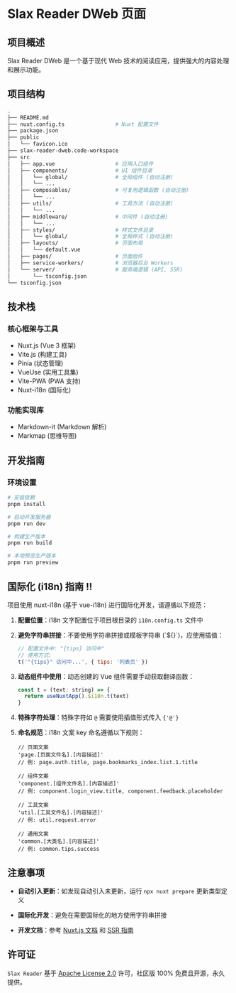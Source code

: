 # Slax Reader DWeb 页面

## 项目概述

Slax Reader DWeb 是一个基于现代 Web 技术的阅读应用，提供强大的内容处理和展示功能。

## 项目结构

```bash
.
├── README.md
├── nuxt.config.ts                # Nuxt 配置文件
├── package.json
├── public
│   └── favicon.ico
├── slax-reader-dweb.code-workspace
├── src
│   ├── app.vue                   # 应用入口组件
│   ├── components/               # UI 组件目录
│   │   └── global/               # 全局组件 (自动注册)
│   │   └── ...
│   ├── composables/              # 可复用逻辑函数 (自动注册)
│   │   └── ...
│   ├── utils/                    # 工具方法 (自动注册)
│   │   └── ...
│   ├── middleware/               # 中间件 (自动注册)
│   │   └── ...
│   ├── styles/                   # 样式文件目录
│   │   └── global/               # 全局样式 (自动注册)
│   ├── layouts/                  # 页面布局
│   │   └── default.vue
│   ├── pages/                    # 页面组件
│   ├── service-workers/          # 浏览器后台 Workers
│   └── server/                   # 服务端逻辑 (API, SSR)
│       └── tsconfig.json
└── tsconfig.json
```

## 技术栈

### 核心框架与工具

- Nuxt.js (Vue 3 框架)
- Vite.js (构建工具)
- Pinia (状态管理)
- VueUse (实用工具集)
- Vite-PWA (PWA 支持)
- Nuxt-i18n (国际化)

### 功能实现库

- Markdown-it (Markdown 解析)
- Markmap (思维导图)

## 开发指南

### 环境设置

```bash
# 安装依赖
pnpm install

# 启动开发服务器
pnpm run dev

# 构建生产版本
pnpm run build

# 本地预览生产版本
pnpm run preview
```

## 国际化 (i18n) 指南 ‼️

项目使用 nuxt-i18n (基于 vue-i18n) 进行国际化开发，请遵循以下规范：

1. **配置位置**：i18n 文字配置位于项目根目录的 `i18n.config.ts` 文件中

2. **避免字符串拼接**：不要使用字符串拼接或模板字符串 (\`${}\`)，应使用插值：

   ```javascript
   // 配置文件中: "{tips} 访问中"
   // 使用方式:
   t('"{tips}" 访问中...', { tips: '列表页' })
   ```

3. **动态组件中使用**：动态创建的 Vue 组件需要手动获取翻译函数：

   ```javascript
   const t = (text: string) => {
     return useNuxtApp().$i18n.t(text)
   }
   ```

4. **特殊字符处理**：特殊字符如 `@` 需要使用插值形式传入 `{'@'}`

5. **命名规范**：i18n 文案 key 命名遵循以下规则：

   ```
   // 页面文案
   'page.[页面文件名].[内容描述]'
   // 例: page.auth.title, page.bookmarks_index.list.1.title

   // 组件文案
   'component.[组件文件名].[内容描述]'
   // 例: component.login_view.title, component.feedback.placeholder

   // 工具文案
   'util.[工具文件名].[内容描述]'
   // 例: util.request.error

   // 通用文案
   'common.[大类名].[内容描述]'
   // 例: common.tips.success
   ```

## 注意事项

- **自动引入更新**：如发现自动引入未更新，运行 `npx nuxt prepare` 更新类型定义

- **国际化开发**：避免在需要国际化的地方使用字符串拼接

- **开发文档**：参考 [Nuxt.js 文档](https://nuxt.com/docs/getting-started/deployment) 和 [SSR 指南](https://nuxt.com/docs/guide/concepts/rendering)

## 许可证

`Slax Reader` 基于 [Apache License 2.0](../../LICENSE) 许可，社区版 100% 免费且开源，永久提供。
